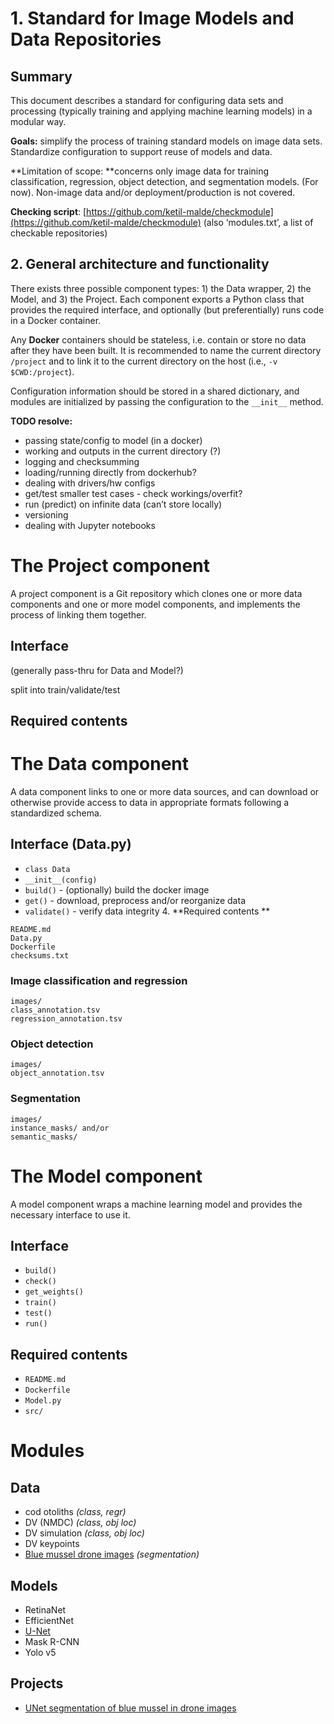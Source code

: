 # 1. Standard for Image Models and Data Repositories

## Summary

This document describes a standard for configuring data sets and processing (typically training and applying machine learning models) in a modular way. 

**Goals:** simplify the process of training standard models on image data sets.  Standardize configuration to support reuse of models and data.

**Limitation of scope: **concerns only image data for training classification, regression, object detection, and segmentation models.  (For now).  Non-image data and/or deployment/production is not covered.

**Checking script**: [https://github.com/ketil-malde/checkmodule](https://github.com/ketil-malde/checkmodule) (also ‘modules.txt’, a list of checkable repositories)

## 2. General architecture and functionality

There exists three possible component types: 1) the Data wrapper, 2) the Model, and 3) the Project.  Each component exports a Python class that provides the required interface, and optionally (but preferentially) runs code in a Docker container. 

Any **Docker** containers should be stateless, i.e. contain or store no data after they have been built.  It is recommended to name the current directory `/project` and to link it to the current directory on the host (i.e., `-v $CWD:/project`).

Configuration information should be stored in a shared dictionary, and modules are initialized by passing the configuration to the `__init__` method.

**TODO resolve:** 

* passing state/config to model (in a docker) 
* working and outputs in the current directory (?) 
* logging and checksumming 
* loading/running directly from dockerhub? 
* dealing with drivers/hw configs 
* get/test smaller test cases - check workings/overfit?
* run (predict) on infinite data (can’t store locally)
* versioning
* dealing with Jupyter notebooks

# The Project component

A project component is a Git repository which clones one or more data components and one or more model components, and implements the process of linking them together. 

## Interface

(generally pass-thru for Data and Model?) 

split into train/validate/test 

## Required contents

# The Data component

A data component links to one or more data sources, and can download or otherwise provide access to data in appropriate formats following a standardized schema. 

## Interface (Data.py)

* `class Data`
* `__init__(config)`
* `build()` - (optionally) build the docker image
* `get()` - download, preprocess and/or reorganize data
* `validate()` - verify data integrity
        4. **Required contents **

```
README.md 
Data.py
Dockerfile
checksums.txt 

```

### Image classification and regression


```
images/ 
class_annotation.tsv 
regression_annotation.tsv 

```

### Object detection


```
images/
object_annotation.tsv 

```

### Segmentation

```
images/
instance_masks/ and/or 
semantic_masks/ 

```

# The Model component

A model component wraps a machine learning model and provides the necessary interface to use it. 

## Interface

* `build() `
* `check() `
* `get_weights() `
* `train() `
* `test() `
* `run() `

## Required contents

* `README.md`
* `Dockerfile`
* `Model.py`
* `src/`

# Modules

## Data

* cod otoliths _(class, regr)_
* DV (NMDC) _(class, obj loc)_
* DV simulation _(class, obj loc)_
* DV keypoints
* [Blue mussel drone images](https://github.com/ketil-malde/blue-mussel-drone-testdata) _(segmentation)_


## Models



* RetinaNet
* EfficientNet
* [U-Net](https://github.com/ketil-malde/Pytorch-UNet)
* Mask R-CNN
* Yolo v5

## Projects

* [UNet segmentation of blue mussel in drone images](https://github.com/ketil-malde/unet-blue-mussel-images)
